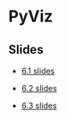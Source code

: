 # PyViz

## Slides
* [6.1 slides](https://docs.google.com/presentation/d/1niPF_N8OQgG416cJizsJnCpJKZG73Iufzd-3H-mRf7E/edit#slide=id.g6ec100051d_0_1068)

* [6.2 slides](https://docs.google.com/presentation/d/19qivsXUwDt_RDsHQ3qRJzgSXlDLEOJmsXpPqSFhxG9A/edit#slide=id.g6ebdb354f7_0_1068)

* [6.3 slides](https://docs.google.com/presentation/d/1xzEteF7tPkqJKHusUOtyAZG85NTJtTAcL1AlG9ZE3sE/edit#slide=id.g6ebf81de77_0_1068)
